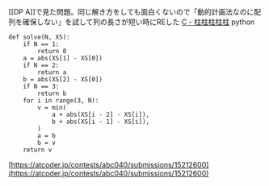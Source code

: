 
[[DP A]]で見た問題。同じ解き方をしても面白くないので「動的計画法なのに配列を確保しない」を試して列の長さが短い時にREした
[C - 柱柱柱柱柱](https://atcoder.jp/contests/abc040/tasks/abc040_c)
python

```
def solve(N, XS):
    if N == 1:
        return 0
    a = abs(XS[1] - XS[0])
    if N == 2:
        return a
    b = abs(XS[2] - XS[0])
    if N == 3:
        return b
    for i in range(3, N):
        v = min(
            a + abs(XS[i - 2] - XS[i]),
            b + abs(XS[i - 1] - XS[i]),
        )
        a = b
        b = v
    return v
```


[https://atcoder.jp/contests/abc040/submissions/15212600](https://atcoder.jp/contests/abc040/submissions/15212600)
